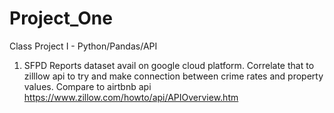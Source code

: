 # Project_One
Class Project I - Python/Pandas/API
1. SFPD Reports dataset avail on google cloud platform. Correlate that to zilllow api to try and make connection between crime rates and property values. Compare to airtbnb api
https://www.zillow.com/howto/api/APIOverview.htm

